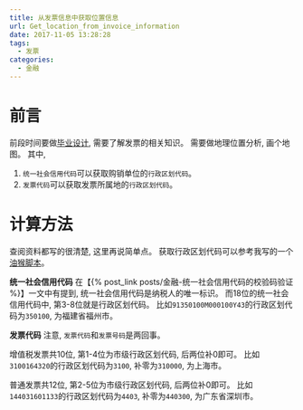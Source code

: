 ```yaml
---
title: 从发票信息中获取位置信息
url: Get_location_from_invoice_information
date: 2017-11-05 13:28:28
tags:
  - 发票
categories:
  - 金融
---
```


# 前言
前段时间要做[毕业设计](https://github.com/Ahaochan/invoice), 需要了解发票的相关知识。
需要做地理位置分析, 画个地图。
其中,
1. `统一社会信用代码`可以获取购销单位的`行政区划代码`。
1. `发票代码`可以获取发票所属地的`行政区划代码`。

<!-- more -->

# 计算方法
查阅资料都写的很清楚, 这里再说简单点。
获取行政区划代码可以参考我写的一个[油猴脚本](https://greasyfork.org/zh-CN/scripts/31888)。

**统一社会信用代码**
在【{% post_link posts/金融-统一社会信用代码的校验码验证 %}】一文中有提到, 统一社会信用代码是纳税人的唯一标识。
而18位的统一社会信用代码中, 第3-8位就是行政区划代码。
比如`91350100M000100Y43`的行政区划代码为`350100`, 为福建省福州市。

**发票代码**
注意, `发票代码`和`发票号码`是两回事。

增值税发票共10位, 第1-4位为市级行政区划代码, 后两位补0即可。
比如`3100164320`的行政区划代码为`3100`, 补零为`310000`, 为上海市。

普通发票共12位, 第2-5位为市级行政区划代码, 后两位补0即可。
比如`144031601133`的行政区划代码为`4403`, 补零为`440300`, 为广东省深圳市。

